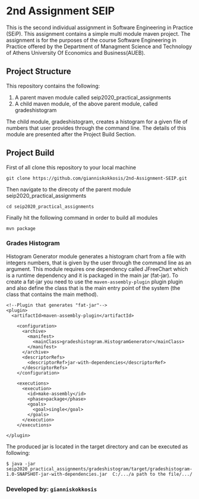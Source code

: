 # 2nd Assignment SEIP

This is the second individual assignment in Software Engineering in Practice (SEiP). This assignment contains a simple multi module maven project. The assignment is for the purposes of the course Software Engineering in Practice offered by the Department of Managment Science and Technology of Athens University Of Economics and Business(AUEB).


## Project Structure
This repository contains the following:
1) A parent maven module called seip2020_practical_assignments
2) A child maven module, of the above parent module, called gradeshistogram

The child module, gradeshistogram, creates a histogram for a given file of numbers that user provides through the command line. The details of this module are presented after the Project Build Section. 


## Project Build
First of all clone this repository to your local machine
```
git clone https://github.com/gianniskokkosis/2nd-Assignment-SEIP.git
```

Then navigate to the direcoty of the parent module seip2020_practical_assignments
```
cd seip2020_practical_assignments
```

Finally hit the following command in order to build all modules
```
mvn package
```


### Grades Histogram
Histogram Generator module generates a histogram chart from a file with integers numbers, that is given by the user through the command line as an argument. This module requires one dependency called JFreeChart which is a runtime dependency and it is packaged in the main jar (fat-jar). To create a fat-jar you need to use the ```maven-assembly-plugin``` plugin plugin and also define the class that is the main entry point of the system (the class that contains the main method).

```
<!--Plugin that generates "fat-jar"-->
<plugin>
  <artifactId>maven-assembly-plugin</artifactId>

    <configuration>
      <archive>
        <manifest>
          <mainClass>gradeshistogram.HistogramGenerator</mainClass> 
        </manifest>
      </archive>
      <descriptorRefs>
        <descriptorRef>jar-with-dependencies</descriptorRef>
      </descriptorRefs>
    </configuration>

    <executions>
      <execution>
        <id>make-assembly</id>
        <phase>package</phase>
        <goals>
          <goal>single</goal>
        </goals>
      </execution>
    </executions>

</plugin>
```

The produced jar is located in the target directory and can be executed as following:
```
$ java -jar seip2020_practical_assignments/gradeshistogram/target/gradeshistogram-1.0-SNAPSHOT-jar-with-dependencies.jar  C:/.../a path to the file/.../
```

### Developed by: ```gianniskokkosis```